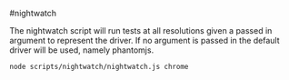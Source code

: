 #nightwatch

The nightwatch script will run tests at all resolutions given a passed in argument to represent the driver.  If no argument is passed in the default driver will be used, namely phantomjs.

```
node scripts/nightwatch/nightwatch.js chrome
```
